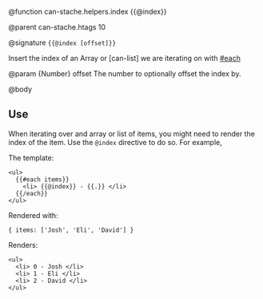 @function can-stache.helpers.index {{@index}}

@parent can-stache.htags 10

@signature `{{@index [offset]}}`

Insert the index of an Array or [can-list] we are iterating on with [#each](can-stache.helpers.each)

@param {Number} offset The number to optionally offset the index by.

@body

## Use

When iterating over and array or list of items, you might need to render the index
of the item. Use the `@index` directive to do so. For example,

The template:

    <ul>
      {{#each items}}
        <li> {{@index}} - {{.}} </li>
      {{/each}}
    </ul>

Rendered with:

    { items: ['Josh', 'Eli', 'David'] }

Renders:

    <ul>
      <li> 0 - Josh </li>
      <li> 1 - Eli </li>
      <li> 2 - David </li>
    </ul>

